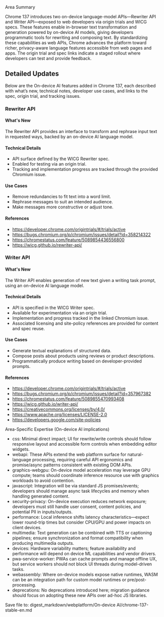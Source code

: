 Area Summary

Chrome 137 introduces two on-device language-model APIs—Rewriter API and Writer API—exposed to web developers via origin trials and WICG specs. These features enable in-browser text transformation and generation powered by on-device AI models, giving developers programmatic tools for rewriting and composing text. By standardizing these capabilities as web APIs, Chrome advances the platform toward richer, privacy-aware language features accessible from web pages and apps. The origin trial and spec links indicate a staged rollout where developers can test and provide feedback.

## Detailed Updates

Below are the On-device AI features added in Chrome 137, each described with what’s new, technical notes, developer use cases, and links to the spec, origin trial, and tracking issues.

### Rewriter API

#### What's New
The Rewriter API provides an interface to transform and rephrase input text in requested ways, backed by an on-device AI language model.

#### Technical Details
- API surface defined by the WICG Rewriter spec.
- Enabled for testing via an origin trial.
- Tracking and implementation progress are tracked through the provided Chromium issue.

#### Use Cases
- Remove redundancies to fit text into a word limit.
- Rephrase messages to suit an intended audience.
- Make messages more constructive or adjust tone.

#### References
- https://developer.chrome.com/origintrials/#/trials/active
- https://bugs.chromium.org/p/chromium/issues/detail?id=358214322
- https://chromestatus.com/feature/5089854436556800
- https://wicg.github.io/rewriter-api/

### Writer API

#### What's New
The Writer API enables generation of new text given a writing task prompt, using an on-device AI language model.

#### Technical Details
- API is specified in the WICG Writer spec.
- Available for experimentation via an origin trial.
- Implementation and progress tracked in the linked Chromium issue.
- Associated licensing and site-policy references are provided for content and spec reuse.

#### Use Cases
- Generate textual explanations of structured data.
- Compose posts about products using reviews or product descriptions.
- Programmatically produce writing based on developer-provided prompts.

#### References
- https://developer.chrome.com/origintrials/#/trials/active
- https://bugs.chromium.org/p/chromium/issues/detail?id=357967382
- https://chromestatus.com/feature/5089855470993408
- https://wicg.github.io/writer-api/
- https://creativecommons.org/licenses/by/4.0/
- https://www.apache.org/licenses/LICENSE-2.0
- https://developers.google.com/site-policies

Area-Specific Expertise (On-device AI implications)

- css: Minimal direct impact; UI for rewrite/write controls should follow responsive layout and accessible form controls when embedding editor widgets.
- webapi: These APIs extend the web platform surface for natural-language processing, requiring careful API ergonomics and promise/async patterns consistent with existing DOM APIs.
- graphics-webgpu: On-device model acceleration may leverage GPU compute; teams should coordinate inference resource use with graphics workloads to avoid contention.
- javascript: Integration will be via standard JS promises/events; developers should manage async task lifecycles and memory when handling generated content.
- security-privacy: On-device execution reduces network exposure; developers must still handle user consent, content policies, and potential PII in inputs/outputs.
- performance: Local inference shifts latency characteristics—expect lower round-trip times but consider CPU/GPU and power impacts on client devices.
- multimedia: Text generation can be combined with TTS or captioning pipelines; ensure synchronization and format compatibility when producing multimedia outputs.
- devices: Hardware variability matters; feature availability and performance will depend on device ML capabilities and vendor drivers.
- pwa-service-worker: PWAs can cache prompts and manage offline UX, but service workers should not block UI threads during model-driven tasks.
- webassembly: Where on-device models expose native runtimes, WASM can be an integration path for custom model runtimes or pre/post-processing.
- deprecations: No deprecations introduced here; migration guidance should focus on adopting these new APIs over ad-hoc JS libraries.

Save file to: digest_markdown/webplatform/On-device AI/chrome-137-stable-en.md